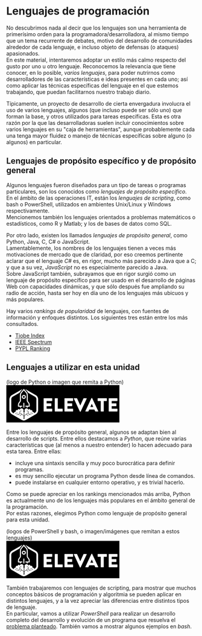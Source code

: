# Lenguajes de programación
No descubrimos nada al decir que los lenguajes son una herramienta de primerísimo orden para la programadora/desarrolladora, al mismo tiempo que un tema recurrente de debates, motivo del desarrollo de comunidades alrededor de cada lenguaje, e incluso objeto de defensas (o ataques) apasionados.  
En este material, intentaremos adoptar un estilo más calmo respecto del gusto por uno u otro lenguaje. 
Reconocemos la relevancia que tiene conocer, en lo posible, _varios lenguajes_, para poder nutrirnos como desarrolladores de las características e ideas presentes en cada uno; así como aplicar las técnicas específicas del lenguaje en el que estemos trabajando, que puedan facilitarnos nuestro trabajo diario.

Típicamente, un proyecto de desarrollo de cierta envergadura involucra el uso de varios lenguajes, algunos (que incluso puede ser sólo uno) que forman la base, y otros utilizados para tareas específicas. 
Esta es otra razón por la que las desarrolladoras suelen incluir conocimientos sobre varios lenguajes en su "caja de herramientas", aunque probablemente cada una tenga mayor fluidez o manejo de técnicas específicas sobre alguno (o algunos) en particular.


## Lenguajes de propósito específico y de propósito general
Algunos lenguajes fueron diseñados para un tipo de tareas o programas particulares, son los conocidos como _lenguajes de propósito específico_.  
En el ámbito de las operaciones IT, están los _lenguajes de scripting_, como bash o PowerShell, utilizados en ambientes Unix/Linux y Windows respectivamente.  
Mencionemos también los lenguajes orientados a problemas matemáticos o estadísticos, como R y Matlab; y los de bases de datos como SQL.

Por otro lado, existen los llamados _lenguajes de propósito general_, como Python, Java, C, C# o JavaScript.  
Lamentablemente, los nombres de los lenguajes tienen a veces más motivaciones de mercado que de claridad, por eso creemos pertinente aclarar que el lenguaje _C#_ es, en rigor, mucho más parecido a Java que a C; y que a su vez, _JavaScript_ no es especialmente parecido a Java.  
Sobre JavaScript también, subrayamos que en rigor surgió como un lenguaje de propósito específico para ser usado en el desarrollo de páginas Web con capacidades dinámicas, y que sólo después fue ampliando su radio de acción, hasta ser hoy en día uno de los lenguajes más ubicuos y más populares.

Hay varios _rankings de popularidad_ de lenguajes, con fuentes de información y enfoques distintos. Los siguientes tres están entre los más consultados.
- [Tiobe Index](https://www.tiobe.com/tiobe-index/)
- [IEEE Spectrum](https://spectrum.ieee.org/computing/software/the-top-programming-languages-2019)
- [PYPL Ranking](http://pypl.github.io/PYPL.html)


## Lenguajes a utilizar en esta unidad

(logo de Python o imagen que remita a Python)  
![logo de Python o imagen que remita a Python](/images/logoelevate.jpg) 

Entre los lenguajes de propósito general, algunos se adaptan bien al desarrollo de scripts. Entre ellos destacamos a _Python_, que reúne varias características que (al menos a nuestro entender) lo hacen adecuado para esta tarea. Entre ellas:
- incluye una sintaxis sencilla y muy poco burocrática para definir programas.
- es muy sencillo ejecutar un programa Python desde línea de comandos.
- puede instalarse en cualquier entorno operativo, y es trivial hacerlo.

Como se puede apreciar en los rankings mencionados más arriba, Python es actualmente uno de los lenguajes más populares en el ámbito general de la programación.  
Por estas razones, elegimos Python como lenguaje de propósito general para esta unidad. 

(logos de PowerShell y bash, o imagen/imágenes que remitan a estos lenguajes)  
![logos de PowerShell y bash, o imagen/imágenes que remitan a estos lenguajes](/images/logoelevate.jpg) 

También trabajaremos con lenguajes de scripting, para mostrar que muchos conceptos básicos de programación y algoritmia se pueden aplicar en distintos lenguajes, y a la vez apreciar las diferencias entre distintos tipos de lenguaje.  
En particular, vamos a utilizar _PowerShell_ para realizar un desarrollo completo del desarrollo y evolución de un programa que resuelva el [problema planteado](../desafio-enunciado.md). 
También vamos a mostrar algunos ejemplos en _bash_.


